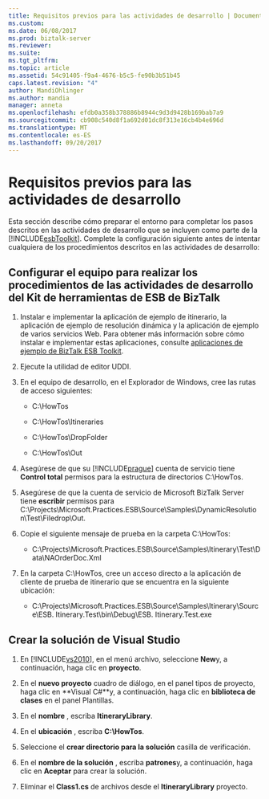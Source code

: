 ```yaml
---
title: Requisitos previos para las actividades de desarrollo | Documentos de Microsoft
ms.custom: 
ms.date: 06/08/2017
ms.prod: biztalk-server
ms.reviewer: 
ms.suite: 
ms.tgt_pltfrm: 
ms.topic: article
ms.assetid: 54c91405-f9a4-4676-b5c5-fe90b3b51b45
caps.latest.revision: "4"
author: MandiOhlinger
ms.author: mandia
manager: anneta
ms.openlocfilehash: efdb0a358b378886b8944c9d3d9428b169bab7a9
ms.sourcegitcommit: cb908c540d8f1a692d01dc8f313e16cb4b4e696d
ms.translationtype: MT
ms.contentlocale: es-ES
ms.lasthandoff: 09/20/2017
---
```

# <a name="prerequisites-for-the-development-activities"></a>Requisitos previos para las actividades de desarrollo
Esta sección describe cómo preparar el entorno para completar los pasos descritos en las actividades de desarrollo que se incluyen como parte de la [!INCLUDE[esbToolkit](../includes/esbtoolkit-md.md)]. Complete la configuración siguiente antes de intentar cualquiera de los procedimientos descritos en las actividades de desarrollo:  
  
## <a name="set-up-your-computer-to-perform-the-procedures-in-the-biztalk-esb-toolkit-development-activities"></a>Configurar el equipo para realizar los procedimientos de las actividades de desarrollo del Kit de herramientas de ESB de BizTalk  
  
1.  Instalar e implementar la aplicación de ejemplo de itinerario, la aplicación de ejemplo de resolución dinámica y la aplicación de ejemplo de varios servicios Web. Para obtener más información sobre cómo instalar e implementar estas aplicaciones, consulte [aplicaciones de ejemplo de BizTalk ESB Toolkit](../esb-toolkit/biztalk-esb-toolkit-sample-applications.md).  
  
2.  Ejecute la utilidad de editor UDDI.  
  
3.  En el equipo de desarrollo, en el Explorador de Windows, cree las rutas de acceso siguientes:  
  
    -   C:\HowTos  
  
    -   C:\HowTos\Itineraries  
  
    -   C:\HowTos\DropFolder  
  
    -   C:\HowTos\Out  
  
4.  Asegúrese de que su [!INCLUDE[prague](../includes/prague-md.md)] cuenta de servicio tiene **Control total** permisos para la estructura de directorios C:\HowTos.  
  
5.  Asegúrese de que la cuenta de servicio de Microsoft BizTalk Server tiene **escribir** permisos para C:\Projects\Microsoft.Practices.ESB\Source\Samples\DynamicResolution\Test\Filedrop\Out.  
  
6.  Copie el siguiente mensaje de prueba en la carpeta C:\HowTos:  
  
    -   C:\Projects\Microsoft.Practices.ESB\Source\Samples\Itinerary\Test\Data\NAOrderDoc.Xml  
  
7.  En la carpeta C:\HowTos, cree un acceso directo a la aplicación de cliente de prueba de itinerario que se encuentra en la siguiente ubicación:  
  
    -   C:\Projects\Microsoft.Practices.ESB\Source\Samples\Itinerary\Source\ESB. Itinerary.Test\bin\Debug\ESB. Itinerary.Test.exe  
  
## <a name="create-the-visual-studio-solution"></a>Crear la solución de Visual Studio  
  
1.  En [!INCLUDE[vs2010](../includes/vs2010-md.md)], en el menú archivo, seleccione **New**y, a continuación, haga clic en **proyecto**.  
  
2.  En el **nuevo proyecto** cuadro de diálogo, en el panel tipos de proyecto, haga clic en **Visual C#**y, a continuación, haga clic en **biblioteca de clases** en el panel Plantillas.  
  
3.  En el **nombre** , escriba **ItineraryLibrary**.  
  
4.  En el **ubicación** , escriba **C:\HowTos**.  
  
5.  Seleccione el **crear directorio para la solución** casilla de verificación.  
  
6.  En el **nombre de la solución** , escriba **patrones**y, a continuación, haga clic en **Aceptar** para crear la solución.  
  
7.  Eliminar el **Class1.cs** de archivos desde el **ItineraryLibrary** proyecto.
